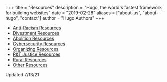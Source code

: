 +++
title = "Resources"
description = "Hugo, the world's fastest framework for building websites"
date = "2019-02-28"
aliases = ["about-us", "about-hugo", "contact"]
author = "Hugo Authors"
+++


* <a href="/images/AbLA - Resource Guide - Anti-Racism.pdf">Anti-Racism Resources</a>
* <a href="/images/AbLA - Resource Guide - Divestment.pdf">Divestment Resources</a>
* <a href="/images/AbLA - Resource Guide - Abolition">Abolition Resources</a>
* <a href="/images/AbLA - Resource Guide - Cyber Security.pdf">Cybersecurity Resources</a>
* <a href="/images/AbLA - Resource Guide - Organizing.pdf">Organizing Resources</a>
* <a href="/images/AbLA - Resource Guide - R&T Justice.pdf">R&T Justice Resources</a>
* <a href="/images/AbLA - Resource Guide - Rural.pdf">Rural Resources</a>
* <a href="/images/AbLA - Resource Guide - Other Relevant Resources.pdf">Other Resources</a>

Updated 7/13/21
